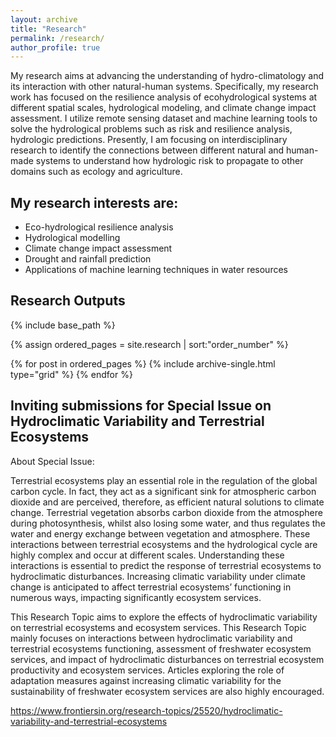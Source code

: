 ```yaml
---
layout: archive
title: "Research"
permalink: /research/
author_profile: true
---
```


My research aims at advancing the understanding of hydro-climatology and its interaction with other natural-human systems. 
Specifically, my research work has focused on the resilience analysis of ecohydrological systems at different spatial scales, 
hydrological modeling, and climate change impact assessment. 
I utilize remote sensing dataset and machine learning tools to solve the hydrological problems such as risk and resilience analysis, 
hydrologic predictions. Presently, I am focusing on interdisciplinary research to identify the 
connections between different natural and human-made systems to understand 
how hydrologic risk to propagate to other domains such as ecology and agriculture. 

## My research interests are:

* Eco-hydrological resilience analysis 
* Hydrological modelling
* Climate change impact assessment
* Drought and rainfall prediction
* Applications of machine learning techniques in water resources 

## Research Outputs

<nbsp>

{% include base_path %}

{% assign ordered_pages = site.research | sort:"order_number" %}

{% for post in ordered_pages %}
  {% include archive-single.html type="grid" %}
{% endfor %}


## Inviting submissions for Special Issue on Hydroclimatic Variability and Terrestrial Ecosystems


About Special Issue: 

Terrestrial ecosystems play an essential role in the regulation of the global carbon cycle. In fact, they act as a significant sink for atmospheric carbon dioxide and are perceived, therefore, as efficient natural solutions to climate change. Terrestrial vegetation absorbs carbon dioxide from the atmosphere during photosynthesis, whilst also losing some water, and thus regulates the water and energy exchange between vegetation and atmosphere. These interactions between terrestrial ecosystems and the hydrological cycle are highly complex and occur at different scales. Understanding these interactions is essential to predict the response of terrestrial ecosystems to hydroclimatic disturbances. Increasing climatic variability under climate change is anticipated to affect terrestrial ecosystems’ functioning in numerous ways, impacting significantly ecosystem services.

This Research Topic aims to explore the effects of hydroclimatic variability on terrestrial ecosystems and ecosystem services. This Research Topic mainly focuses on interactions between hydroclimatic variability and terrestrial ecosystems functioning, assessment of freshwater ecosystem services, and impact of hydroclimatic disturbances on terrestrial ecosystem productivity and ecosystem services. Articles exploring the role of adaptation measures against increasing climatic variability for the sustainability of freshwater ecosystem services are also highly encouraged.


https://www.frontiersin.org/research-topics/25520/hydroclimatic-variability-and-terrestrial-ecosystems

